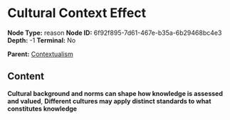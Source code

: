 # Cultural Context Effect

**Node Type:** reason
**Node ID:** 6f92f895-7d61-467e-b35a-6b29468bc4e3
**Depth:** -1
**Terminal:** No

**Parent:** [Contextualism](contextualism.md)

## Content

**Cultural background and norms can shape how knowledge is assessed and valued**, **Different cultures may apply distinct standards to what constitutes knowledge**
